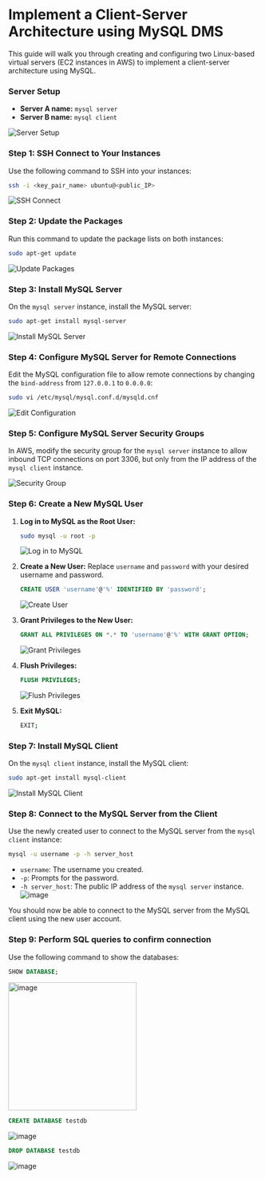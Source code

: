 # Implement a Client-Server Architecture using MySQL DMS

This guide will walk you through creating and configuring two Linux-based virtual servers (EC2 instances in AWS) to implement a client-server architecture using MySQL.

### Server Setup
- **Server A name:** `mysql server`
- **Server B name:** `mysql client`

![Server Setup](https://github.com/gideonsngo/DevOpsTraining/assets/74353147/e3215d64-5b2f-4cf1-b9df-1bc2c05ee4ec)

### Step 1: SSH Connect to Your Instances
Use the following command to SSH into your instances:

```bash
ssh -i <key_pair_name> ubuntu@<public_IP>
```

![SSH Connect](https://github.com/gideonsngo/DevOpsTraining/assets/74353147/429fab56-4981-4416-a42d-6aaa7de05a46)

### Step 2: Update the Packages
Run this command to update the package lists on both instances:

```bash
sudo apt-get update
```

![Update Packages](https://github.com/gideonsngo/DevOpsTraining/assets/74353147/d5d56b10-d1f8-40aa-a2c5-b3287246f998)

### Step 3: Install MySQL Server
On the `mysql server` instance, install the MySQL server:

```bash 
sudo apt-get install mysql-server
```

![Install MySQL Server](https://github.com/gideonsngo/DevOpsTraining/assets/74353147/dae78a39-a78c-4a5b-8eee-63eeb6d0ab4e)

### Step 4: Configure MySQL Server for Remote Connections
Edit the MySQL configuration file to allow remote connections by changing the `bind-address` from `127.0.0.1` to `0.0.0.0`:

```bash
sudo vi /etc/mysql/mysql.conf.d/mysqld.cnf
```

![Edit Configuration](https://github.com/gideonsngo/DevOpsTraining/assets/74353147/2cca4a32-9cc2-4b8e-a7d9-7ea9086c88a2)

### Step 5: Configure MySQL Server Security Groups
In AWS, modify the security group for the `mysql server` instance to allow inbound TCP connections on port 3306, but only from the IP address of the `mysql client` instance.

![Security Group](https://github.com/gideonsngo/DevOpsTraining/assets/74353147/0a90a188-8a29-4c6a-b42f-4582d0c56c8b)

### Step 6: Create a New MySQL User
1. **Log in to MySQL as the Root User:**
   ```bash
   sudo mysql -u root -p
   ```

   ![Log in to MySQL](https://github.com/gideonsngo/DevOpsTraining/assets/74353147/9e6031e0-1a2b-4a52-9354-635c369e94b3)

2. **Create a New User:**
   Replace `username` and `password` with your desired username and password.
   ```sql
   CREATE USER 'username'@'%' IDENTIFIED BY 'password';
   ```

   ![Create User](https://github.com/gideonsngo/DevOpsTraining/assets/74353147/42c4f8dd-e18d-4d59-b6aa-d1f62ecadfe7)

3. **Grant Privileges to the New User:**
   ```sql
   GRANT ALL PRIVILEGES ON *.* TO 'username'@'%' WITH GRANT OPTION;
   ```

   ![Grant Privileges](https://github.com/gideonsngo/DevOpsTraining/assets/74353147/f561d7f4-3107-42e8-b0a1-af9eef87b680)

4. **Flush Privileges:**
   ```sql
   FLUSH PRIVILEGES;
   ```

   ![Flush Privileges](https://github.com/gideonsngo/DevOpsTraining/assets/74353147/523f324a-e608-47dc-8420-c4876b91ec86)

5. **Exit MySQL:**
   ```bash
   EXIT;
   ```

### Step 7: Install MySQL Client
On the `mysql client` instance, install the MySQL client:

```bash
sudo apt-get install mysql-client
```

![Install MySQL Client](https://github.com/gideonsngo/DevOpsTraining/assets/74353147/4c356059-37af-436b-a8bc-5106f695a8e8)

### Step 8: Connect to the MySQL Server from the Client
Use the newly created user to connect to the MySQL server from the `mysql client` instance:

```bash
mysql -u username -p -h server_host
```

- `username`: The username you created.
- `-p`: Prompts for the password.
- `-h server_host`: The public IP address of the `mysql server` instance.
![image](https://github.com/gideonsngo/DevOpsTraining/assets/74353147/932f9dc8-6b28-4c03-ac9d-c6eb44d4047f)

You should now be able to connect to the MySQL server from the MySQL client using the new user account.

### Step 9: Perform SQL queries to confirm connection
Use the following command to show the databases:

```sql
SHOW DATABASE;
```
<img width="257" alt="image" src="https://github.com/gideonsngo/DevOpsTraining/assets/74353147/07bd7d6c-7ee3-4524-91f5-fe7adeff8adb">  

```sql
CREATE DATABASE testdb
```
![image](https://github.com/gideonsngo/DevOpsTraining/assets/74353147/fcaecf51-8dbd-451f-b62e-11f03dfc6434)  

```sql
DROP DATABASE testdb
```
![image](https://github.com/gideonsngo/DevOpsTraining/assets/74353147/5da4d269-17dc-4022-bfcd-20d3f37b7792)


